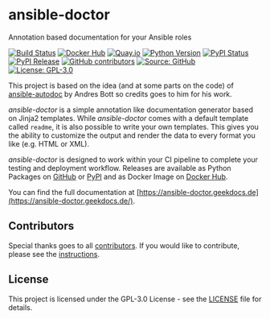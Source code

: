 # ansible-doctor

Annotation based documentation for your Ansible roles

[![Build Status](https://img.shields.io/drone/build/thegeeklab/ansible-doctor?logo=drone)](https://cloud.drone.io/thegeeklab/ansible-doctor)
[![Docker Hub](https://img.shields.io/badge/dockerhub-latest-blue.svg?logo=docker&logoColor=white)](https://hub.docker.com/r/thegeeklab/ansible-doctor)
[![Quay.io](https://img.shields.io/badge/quay-latest-blue.svg?logo=docker&logoColor=white)](https://quay.io/repository/thegeeklab/ansible-doctor)
[![Python Version](https://img.shields.io/pypi/pyversions/ansible-doctor.svg)](https://pypi.org/project/ansible-doctor/)
[![PyPI Status](https://img.shields.io/pypi/status/ansible-doctor.svg)](https://pypi.org/project/ansible-doctor/)
[![PyPI Release](https://img.shields.io/pypi/v/ansible-doctor.svg)](https://pypi.org/project/ansible-doctor/)
[![GitHub contributors](https://img.shields.io/github/contributors/thegeeklab/ansible-doctor)](https://github.com/thegeeklab/ansible-doctor/graphs/contributors)
[![Source: GitHub](https://img.shields.io/badge/source-github-blue.svg?logo=github&logoColor=white)](https://github.com/thegeeklab/ansible-doctor)
[![License: GPL-3.0](https://img.shields.io/github/license/thegeeklab/ansible-doctor)](https://github.com/thegeeklab/ansible-doctor/blob/main/LICENSE)

This project is based on the idea (and at some parts on the code) of [ansible-autodoc](https://github.com/AndresBott/ansible-autodoc) by Andres Bott so credits goes to him for his work.

_ansible-doctor_ is a simple annotation like documentation generator based on Jinja2 templates. While _ansible-doctor_ comes with a default template called `readme`, it is also possible to write your own templates. This gives you the ability to customize the output and render the data to every format you like (e.g. HTML or XML).

_ansible-doctor_ is designed to work within your CI pipeline to complete your testing and deployment workflow. Releases are available as Python Packages on [GitHub](https://github.com/thegeeklab/ansible-doctor/releases) or [PyPI](https://pypi.org/project/ansible-doctor/) and as Docker Image on [Docker Hub](https://hub.docker.com/r/thegeeklab/ansible-doctor).

You can find the full documentation at [https://ansible-doctor.geekdocs.de](https://ansible-doctor.geekdocs.de/).

## Contributors

Special thanks goes to all [contributors](https://github.com/thegeeklab/ansible-doctor/graphs/contributors). If you would like to contribute,
please see the [instructions](https://github.com/thegeeklab/ansible-doctor/blob/main/CONTRIBUTING.md).

## License

This project is licensed under the GPL-3.0 License - see the [LICENSE](https://github.com/thegeeklab/ansible-doctor/blob/main/LICENSE) file for details.
